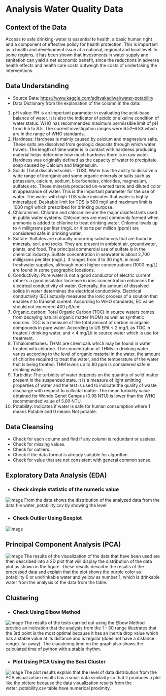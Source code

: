 # Analysis Water Quality Data #
## Context of the Data
Access to safe drinking-water is essential to health, a basic human right and a component of effective policy for health protection. This is important as a health and development issue at a national, regional and local level. In some regions, it has been shown that investments in water supply and sanitation can yield a net economic benefit, since the reductions in adverse health effects and health care costs outweigh the costs of undertaking the interventions.
## Data Understanding
* Source Data: https://www.kaggle.com/adityakadiwal/water-potability
* Data Dictionary from the explanation of the column in the data:
1. pH value: PH is an important parameter in evaluating the acid–base balance of water. It is also the indicator of acidic or alkaline condition of water status. WHO has recommended maximum permissible limit of pH from 6.5 to 8.5. The current investigation ranges were 6.52–6.83 which are in the range of WHO standards.
2. Hardness: Hardness is mainly caused by calcium and magnesium salts. These salts are dissolved from geologic deposits through which water travels. The length of time water is in contact with hardness producing material helps determine how much hardness there is in raw water. Hardness was originally defined as the capacity of water to precipitate soap caused by Calcium and Magnesium.
3. Solids (Total dissolved solids - TDS): Water has the ability to dissolve a wide range of inorganic and some organic minerals or salts such as potassium, calcium, sodium, bicarbonates, chlorides, magnesium, sulfates etc. These minerals produced un-wanted taste and diluted color in appearance of water. This is the important parameter for the use of water. The water with high TDS value indicates that water is highly mineralized. Desirable limit for TDS is 500 mg/l and maximum limit is 1000 mg/l which prescribed for drinking purpose.
4. Chloramines: Chlorine and chloramine are the major disinfectants used in public water systems. Chloramines are most commonly formed when ammonia is added to chlorine to treat drinking water. Chlorine levels up to 4 milligrams per liter (mg/L or 4 parts per million (ppm)) are considered safe in drinking water.
5. Sulfate: Sulfates are naturally occurring substances that are found in minerals, soil, and rocks. They are present in ambient air, groundwater, plants, and food. The principal commercial use of sulfate is in the chemical industry. Sulfate concentration in seawater is about 2,700 milligrams per liter (mg/L). It ranges from 3 to 30 mg/L in most freshwater supplies, although much higher concentrations (1000 mg/L) are found in some geographic locations.
6. Conductivity: Pure water is not a good conductor of electric current rather’s a good insulator. Increase in ions concentration enhances the electrical conductivity of water. Generally, the amount of dissolved solids in water determines the electrical conductivity. Electrical conductivity (EC) actually measures the ionic process of a solution that enables it to transmit current. According to WHO standards, EC value should not exceeded 400 μS/cm.
7. Organic_carbon: Total Organic Carbon (TOC) in source waters comes from decaying natural organic matter (NOM) as well as synthetic sources. TOC is a measure of the total amount of carbon in organic compounds in pure water. According to US EPA < 2 mg/L as TOC in treated / drinking water, and < 4 mg/Lit in source water which is use for treatment.
8. Trihalomethanes: THMs are chemicals which may be found in water treated with chlorine. The concentration of THMs in drinking water varies according to the level of organic material in the water, the amount of chlorine required to treat the water, and the temperature of the water that is being treated. THM levels up to 80 ppm is considered safe in drinking water.
9. Turbidity: The turbidity of water depends on the quantity of solid matter present in the suspended state. It is a measure of light emitting properties of water and the test is used to indicate the quality of waste discharge with respect to colloidal matter. The mean turbidity value obtained for Wondo Genet Campus (0.98 NTU) is lower than the WHO recommended value of 5.00 NTU.
10. Potability: Indicates if water is safe for human consumption where 1 means Potable and 0 means Not potable.
## Data Cleansing
* Check for each column and find if any column is redundant or useless.
* Check for missing values.
* Check for outliers.
* Check if the data format is already suitable for algorithm.
* Check for value that are not consistent with general common sense.
## Exploratory Data Analysis (EDA)
* ### Check simple statistic of the numeric value
![image](https://user-images.githubusercontent.com/46348831/128813882-a2682b91-3aa8-43a2-a85c-e3a854454b4e.png)
From the data shows the distribution of the analyzed data from the data file water_potability.csv by showing the level
* ### Check Outlier Using Boxplot
![image](https://user-images.githubusercontent.com/46348831/128814535-58187ff0-2fa4-41b6-b445-04ed2af6aa0d.png)

## Principal Component Analysis (PCA)
![image](https://user-images.githubusercontent.com/46348831/128816016-eb511d93-bebc-4997-a6fc-9458e65d9f66.png)
The results of the visualization of the data that have been used are then described into a 2D plot that will display the distribution of the data plot as shown in the figure. These results describe the results of the processed data and explain that the plot shows the purple color as potability 0 or undrinkable water and yellow as number 1, which is drinkable water from the analysis of the data from the table.
## Clustering
* ### Check Using Elbow Method
![image](https://user-images.githubusercontent.com/46348831/128815623-bcf9c737-3add-48f5-a78f-8564cb903553.png)
The results of the tests carried out using the Elbow Method provide an indication that the analysis from the 1 - 30 range illustrates that the 3rd point is the most optimal because it has an inertia drop value which has a stable value at its distance and is regular (does not have a distance range). far away). The claustering time on the graph also shows the calculated time of python with a stable rhythm.
* ### Plot Using PCA Using the Best Cluster
![image](https://user-images.githubusercontent.com/46348831/128815810-848b33f9-2ac5-43af-bce3-1a67b57570db.png)
The plot results explain that the level of data distribution from the PCA visualization results has a small data similarity so that it produces a plot like the picture because the data visualization results from the water_potability.csv table have numerical proximity.

